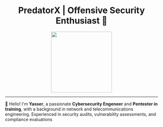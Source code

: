 <h1 align="center"> PredatorX | Offensive Security Enthusiast 🐍</h1>

<p align="center">
  <img src="https://media.giphy.com/media/xUPGcguWZHRC2HyBRS/giphy.gif" width="200" />
</p>

---

👋 Hello! I'm **Yasser**, a passionate **Cybersecurity Engeneer** and **Pentester in training**, with a background in network and telecommunications engineering. Experienced in security audits, vulnerability assessments, and compliance evaluations 
  

